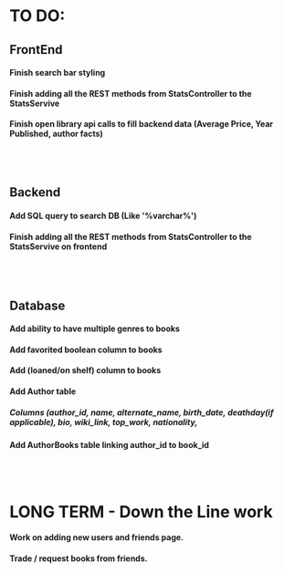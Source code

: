 # TO DO:

## FrontEnd

#### Finish search bar styling 
#### Finish adding all the REST methods from StatsController to the StatsServive
#### Finish open library api calls to fill backend data (Average Price, Year Published, author facts)

<br />
<br />

## Backend

#### Add SQL query to search DB (Like '%varchar%')
#### Finish adding all the REST methods from StatsController to the StatsServive on frontend
#### 


<br />
<br />

## Database


#### Add ability to have multiple genres to books
#### Add favorited boolean column to books
#### Add (loaned/on shelf) column to books
#### Add Author table 
  ##### Columns (author_id, name, alternate_name, birth_date, deathday(if applicable), bio, wiki_link, top_work, nationality, 
#### Add AuthorBooks table linking author_id to book_id



<br />
<br />

# LONG TERM - Down the Line work 
  #### Work on adding new users and friends page. 
  #### Trade / request books from friends. 
